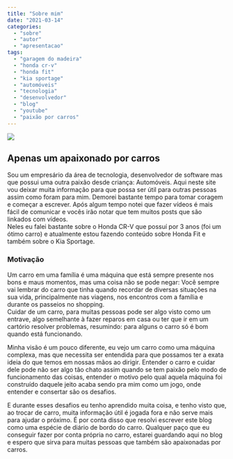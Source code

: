 ```yaml
---
title: "Sobre mim"
date: "2021-03-14"
categories:
  - "sobre"
  - "autor"
  - "apresentacao"
tags:
  - "garagem do madeira"
  - "honda cr-v"
  - "honda fit"
  - "kia sportage"
  - "automóveis"
  - "tecnologia"
  - "desenvolvedor"
  - "blog"
  - "youtube"
  - "paixão por carros"
---
```


![](https://garagemdomadeira.com/wp-content/uploads/2024/02/1000084608-01.png?w=1024)

## Apenas um apaixonado por carros

Sou um empresário da área de tecnologia, desenvolvedor de software mas que possui uma outra paixão desde criança: Automóveis. Aqui neste site vou deixar muita informação para que possa ser útil para outras pessoas assim como foram para mim. Demorei bastante tempo para tomar coragem e começar a escrever. Após algum tempo notei que fazer vídeos é mais fácil de comunicar e vocês irão notar que tem muitos posts que são linkados com vídeos.  
Neles eu falei bastante sobre o Honda CR-V que possuí por 3 anos (foi um ótimo carro) e atualmente estou fazendo conteúdo sobre Honda Fit e também sobre o Kia Sportage.

### Motivação

Um carro em uma família é uma máquina que está sempre presente nos bons e maus momentos, mas uma coisa não se pode negar: Você sempre vai lembrar do carro que tinha quando recordar de diversas situações na sua vida, principalmente nas viagens, nos encontros com a família e durante os passeios no shopping.  
Cuidar de um carro, para muitas pessoas pode ser algo visto como um entrave, algo semelhante à fazer reparos em casa ou ter que ir em um cartório resolver problemas, resumindo: para alguns o carro só é bom quando está funcionando.

Minha visão é um pouco diferente, eu vejo um carro como uma máquina complexa, mas que necessita ser entendida para que possamos ter a exata ideia do que temos em nossas mãos ao dirigir. Entender o carro e cuidar dele pode não ser algo tão chato assim quando se tem paixão pelo modo de funcionamento das coisas, entender o motivo pelo qual aquela máquina foi construído daquele jeito acaba sendo pra mim como um jogo, onde entender e consertar são os desafios.

E durante esses desafios eu tenho aprendido muita coisa, e tenho visto que, ao trocar de carro, muita informação útil é jogada fora e não serve mais para ajudar o próximo. É por conta disso que resolvi escrever este blog como uma espécie de diário de bordo do carro. Qualquer paço que eu conseguir fazer por conta própria no carro, estarei guardando aqui no blog e espero que sirva para muitas pessoas que também são apaixonadas por carros.

